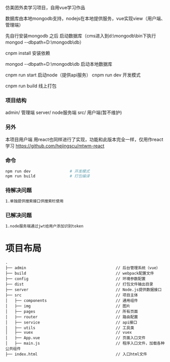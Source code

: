 仿美团外卖学习项目，自用vue学习作品

数据库由本地mongodb支持，nodejs在本地提供服务，vue实现view（用户端、管理端）

先自行安装mongodb 之后 启动数据库（cms进入到d:\mongodb\bin下执行 mongod --dbpath=D:\mongodb\db）

cnpm install  安装依赖

mongod --dbpath=D:\mongodb\db  启动本地数据库

cnpm run start  启动node（提供api服务）
cnpm run dev  开发模式

cnpm run build  线上打包

### 项目结构

admin/ 管理端
server/  node服务端
src/   用户端(暂不维护)

### 另外
本项目用户端 用react也同样进行了实现，功能和此版本完全一样，仅用作react学习
https://github.com/hejingscu/mtwm-react

### 命令
```bash
npm run dev                 # 开发模式
npm run build               # 打包编译
```

### 待解决问题
```bash
1.单独提供搜索接口供搜索栏使用
```

### 已解决问题
```bash
1.node服务端通过jwt给用户添加识别token
```

# 项目布局

```
.
├── admin                                       // 后台管理系统（vue）
├── build                                       // webpack配置文件
├── config                                      // 环境参数配置
├── dist                                        // 打包文件输出目录
├── server                                      // Node.js提供数据接口
├── src                                         // 项目主体
│   ├── components                              // 通用组件
│   ├── img                                     // 图片
│   ├── pages                                   // 所有页面
│   ├── router                                  // 路由配置
│   ├── service                                 // api接口
│   ├── utils                                   // 工具类
│   ├── vuex                                    // vuex
│   ├── App.vue                                 // 页面入口文件
│   ├── main.js                                 // 程序入口文件，加载各种公共组件
├── index.html                                  // 入口html文件

```

